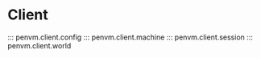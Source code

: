 # Client

::: penvm.client.config
::: penvm.client.machine
::: penvm.client.session
::: penvm.client.world
